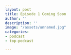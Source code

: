 ```yaml
---
layout: post
title: Episode 1 Coming Soon
author: ''
description: ''
image: "/assets/unnamed.jpg"
categories:
- podcast
- top-podcast

---
```

